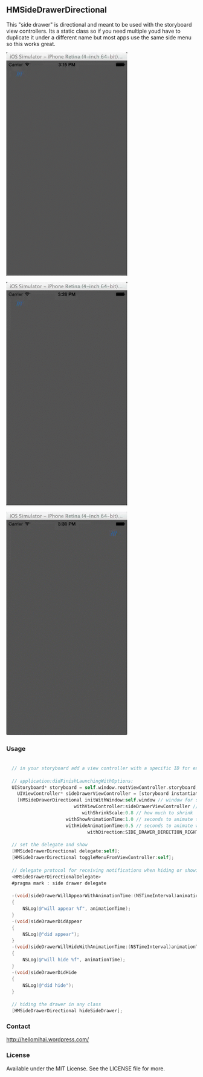 ## HMSideDrawerDirectional

This "side drawer" is directional and meant to be used with the storyboard view controllers.
Its a static class so if you need multiple youd have to duplicate it under a different name but most apps use the same side menu so this works great.

![HMSideDrawerDirectional](HMSideDrawerDirectionalExample.gif)

![HMSideDrawerDirectional](HMSideDrawerDirectionalExampleNoShrink.gif)

![HMSideDrawerDirectional](HMSideDrawerDirectionalExampleLeft.gif)

### Usage

```objective-c

  // in your storyboard add a view controller with a specific ID for example "SideDrawerViewControllerId"

  // application:didFinishLaunchingWithOptions:
  UIStoryboard* storyboard = self.window.rootViewController.storyboard; // ref to main storyboard
    UIViewController* sideDrawerViewController = [storyboard instantiateViewControllerWithIdentifier:@"SideDrawerViewControllerId"]; // id of the side view controller to me used
    [HMSideDrawerDirectional initWithWindow:self.window // window for size
                         withViewController:sideDrawerViewController // which view controller to reveal
                            withShrinkScale:0.8 // how much to shrink
                      withShowAnimationTime:1.0 // seconds to animate to reveal
                      withHideAnimationTime:0.5 // seconds to animate when hiding
                              withDirection:SIDE_DRAWER_DIRECTION_RIGHT]; // direction of hiding the view to reveal the side menu

  // set the delegate and show
  [HMSideDrawerDirectional delegate:self];
  [HMSideDrawerDirectional toggleMenuFromViewController:self];

  // delegate protocol for receiving notifications when hiding or showing
  <HMSideDrawerDirectionalDelegate>
  #pragma mark : side drawer delegate

  -(void)sideDrawerWillAppearWithAnimationTime:(NSTimeInterval)animationTime
  {
      NSLog(@"will appear %f", animationTime);
  }
  -(void)sideDrawerDidAppear
  {
      NSLog(@"did appear");
  }
  -(void)sideDrawerWillHideWithAnimationTime:(NSTimeInterval)animationTime
  {
      NSLog(@"will hide %f", animationTime);
  }
  -(void)sideDrawerDidHide
  {
      NSLog(@"did hide");
  }

  // hiding the drawer in any class
  [HMSideDrawerDirectional hideSideDrawer];

```
### Contact
http://hellomihai.wordpress.com/

### License

Available under the MIT License. See the LICENSE file for more.